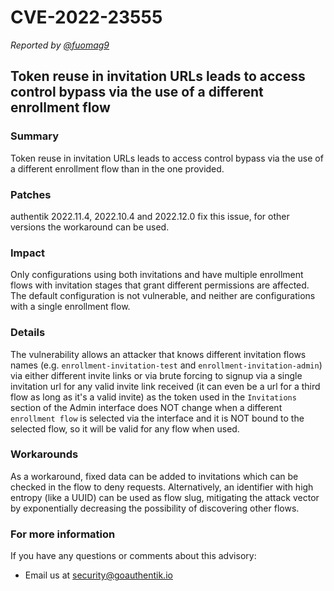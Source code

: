 # CVE-2022-23555

_Reported by [@fuomag9](https://github.com/fuomag9)_

## Token reuse in invitation URLs leads to access control bypass via the use of a different enrollment flow

### Summary

Token reuse in invitation URLs leads to access control bypass via the use of a different enrollment flow than in the one provided.

### Patches

authentik 2022.11.4, 2022.10.4 and 2022.12.0 fix this issue, for other versions the workaround can be used.

### Impact

Only configurations using both invitations and have multiple enrollment flows with invitation stages that grant different permissions are affected. The default configuration is not vulnerable, and neither are configurations with a single enrollment flow.

### Details

The vulnerability allows an attacker that knows different invitation flows names (e.g. `enrollment-invitation-test` and `enrollment-invitation-admin`) via either different invite links or via brute forcing to signup via a single invitation url for any valid invite link received (it can even be a url for a third flow as long as it's a valid invite) as the token used in the `Invitations` section of the Admin interface does NOT change when a different `enrollment flow` is selected via the interface and it is NOT bound to the selected flow, so it will be valid for any flow when used.

### Workarounds

As a workaround, fixed data can be added to invitations which can be checked in the flow to deny requests. Alternatively, an identifier with high entropy (like a UUID) can be used as flow slug, mitigating the attack vector by exponentially decreasing the possibility of discovering other flows.

### For more information

If you have any questions or comments about this advisory:

-   Email us at [security@goauthentik.io](mailto:security@goauthentik.io)
